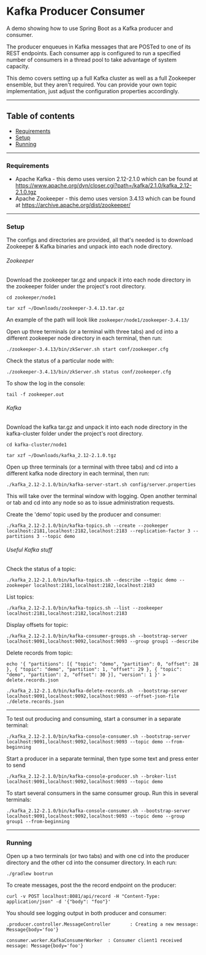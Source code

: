 # Kafka Producer Consumer 

A demo showing how to use Spring Boot as a Kafka producer and consumer. 

The producer enqueues in Kafka
messages that are POSTed to one of its REST endpoints. Each consumer app is configured to run a
specified number of consumers in a thread pool to take advantage of system capacity. 

This demo covers setting up a full Kafka cluster as well as a full Zookeeper ensemble, but they aren't required.
You can provide your own topic implementation, just adjust the configuration properties accordingly.

---

## Table of contents
- [Requirements](#requirements)
- [Setup](#setup)
- [Running](#running)

---

### Requirements

* Apache Kafka - this demo uses version 2.12-2.1.0 which can be found at https://www.apache.org/dyn/closer.cgi?path=/kafka/2.1.0/kafka_2.12-2.1.0.tgz
* Apache Zookeeper - this demo uses version 3.4.13 which can be found at https://archive.apache.org/dist/zookeeper/

---

### Setup

The configs and directories are provided, all that's needed is to download Zookeeper & Kafka binaries and unpack into each node directory.

###### Zookeeper

Download the zookeeper tar.gz and unpack it into each node directory in the zookeeper folder under the project's root directory.

`cd zookeeper/node1`

`tar xzf ~/Downloads/zookeeper-3.4.13.tar.gz`

An example of the path will look like `zookeeper/node1/zookeeper-3.4.13/`
 
Open up three terminals (or a terminal with three tabs) and cd into a different zookeeper node directory in each terminal, then run:

`./zookeeper-3.4.13/bin/zkServer.sh start conf/zookeeper.cfg`

Check the status of a particular node with:

`./zookeeper-3.4.13/bin/zkServer.sh status conf/zookeeper.cfg`

To show the log in the console:

`tail -f zookeeper.out`

###### Kafka

Download the kafka tar.gz and unpack it into each node directory in the kafka-cluster folder under the project's root directory.

`cd kafka-cluster/node1`

`tar xzf ~/Downloads/kafka_2.12-2.1.0.tgz`

Open up three terminals (or a terminal with three tabs) and cd into a different kafka node directory in each terminal, then run:

`./kafka_2.12-2.1.0/bin/kafka-server-start.sh config/server.properties`

This will take over the terminal window with logging. Open another terminal or tab and cd into any node so as to issue administration requests.

Create the 'demo' topic used by the producer and consumer:

`./kafka_2.12-2.1.0/bin/kafka-topics.sh --create --zookeeper localhost:2181,localhost:2182,localhost:2183 --replication-factor 3 --partitions 3 --topic demo`

###### Useful Kafka stuff
Check the status of a topic:

`./kafka_2.12-2.1.0/bin/kafka-topics.sh --describe --topic demo --zookeeper localhost:2181,localhost:2182,localhost:2183`

List topics:

`./kafka_2.12-2.1.0/bin/kafka-topics.sh --list --zookeeper localhost:2181,localhost:2182,localhost:2183`

Display offsets for topic:

`./kafka_2.12-2.1.0/bin/kafka-consumer-groups.sh --bootstrap-server localhost:9091,localhost:9092,localhost:9093 --group group1 --describe`

Delete records from topic:

`echo '{ "partitions": [{ "topic": "demo", "partition": 0, "offset": 28 }, { "topic": "demo", "partition": 1, "offset": 29 }, { "topic": "demo", "partition": 2, "offset": 30 }], "version": 1 }' > delete.records.json`

`./kafka_2.12-2.1.0/bin/kafka-delete-records.sh  --bootstrap-server localhost:9091,localhost:9092,localhost:9093 --offset-json-file ./delete.records.json`

- - -

To test out producing and consuming, start a consumer in a separate terminal:

`./kafka_2.12-2.1.0/bin/kafka-console-consumer.sh --bootstrap-server localhost:9091,localhost:9092,localhost:9093 --topic demo --from-beginning`

Start a producer in a separate terminal, then type some text and press enter to send

`./kafka_2.12-2.1.0/bin/kafka-console-producer.sh --broker-list localhost:9091,localhost:9092,localhost:9093 --topic demo`

To start several consumers in the same consumer group. Run this in several terminals:

`./kafka_2.12-2.1.0/bin/kafka-console-consumer.sh --bootstrap-server localhost:9091,localhost:9092,localhost:9093 --topic demo --group group1 --from-beginning`

----

### Running

Open up a two terminals (or two tabs) and with one cd into the producer directory and the other cd into the consumer directory. In each run:

`./gradlew bootrun`

To create messages, post the the record endpoint on the producer:

`curl -v POST localhost:8081/api/record -H "Content-Type: application/json" -d '{"body": "foo"}'`

You should see logging output in both producer and consumer:

`.producer.controller.MessageController       : Creating a new message: Message{body='foo'}`

`consumer.worker.KafkaConsumerWorker  : Consumer client1 received message: Message{body='foo'}`






